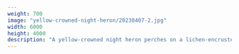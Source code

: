```yaml
---
weight: 700
image: "yellow-crowned-night-heron/20230407-2.jpg"
width: 6000
height: 4000
description: "A yellow-crowned night heron perches on a lichen-encrusted tree branch<br/>f/6.3, 1/125, 300.0 mm, iso800"
---
```

